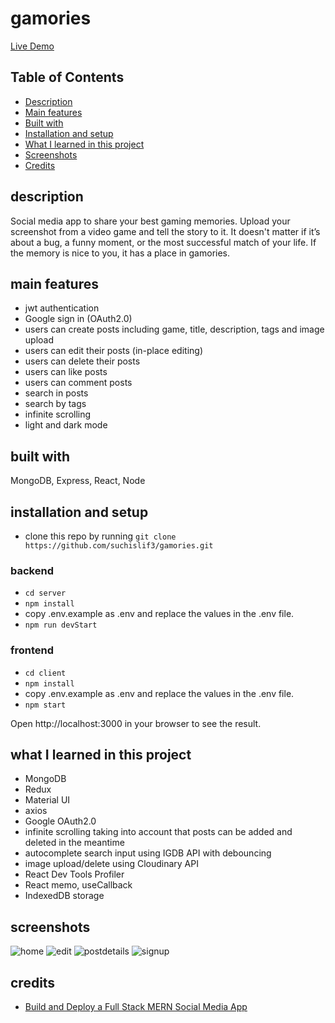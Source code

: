 # gamories
[Live Demo](https://gamories.vercel.app/)

## Table of Contents

- [Description](#description)
- [Main features](#main-features)
- [Built with](#built-with)
- [Installation and setup](#installation-and-setup)
- [What I learned in this project](#what-i-learned-in-this-project)
- [Screenshots](#screenshots)
- [Credits](#credits)

## description
Social media app to share your best gaming memories.
Upload your screenshot from a video game and tell the story to it.
It doesn't matter if it’s about a bug, a funny moment, or the most successful match of your life.
If the memory is nice to you, it has a place in gamories.

## main features
- jwt authentication
- Google sign in (OAuth2.0)
- users can create posts including game, title, description, tags and image upload
- users can edit their posts (in-place editing)
- users can delete their posts
- users can like posts
- users can comment posts
- search in posts
- search by tags
- infinite scrolling
- light and dark mode

## built with
MongoDB, Express, React, Node

## installation and setup
- clone this repo by running `git clone https://github.com/suchislif3/gamories.git`

### backend
- `cd server`
- `npm install`
- copy .env.example as .env and replace the values in the .env file.
- `npm run devStart`

### frontend
- `cd client`
- `npm install`
- copy .env.example as .env and replace the values in the .env file.
- `npm start`

Open http://localhost:3000 in your browser to see the result.

## what I learned in this project
- MongoDB
- Redux
- Material UI
- axios
- Google OAuth2.0
- infinite scrolling taking into account that posts can be added and deleted in the meantime
- autocomplete search input using IGDB API with debouncing
- image upload/delete using Cloudinary API
- React Dev Tools Profiler
- React memo, useCallback
- IndexedDB storage

## screenshots
![home](https://user-images.githubusercontent.com/79847008/168468652-37493de4-68a7-4614-a60a-c2e5f19b8716.png)
![edit](https://user-images.githubusercontent.com/79847008/168468610-112480e5-18a4-4542-bd05-eb0d2267fdf2.png)
![postdetails](https://user-images.githubusercontent.com/79847008/168468705-3e628352-c339-46ec-b6d8-517bd58f145a.png)
![signup](https://user-images.githubusercontent.com/79847008/168468686-d88d81bc-4d46-404c-bc8f-e40eee0ee75c.png)

## credits
- [Build and Deploy a Full Stack MERN Social Media App ](https://www.youtube.com/watch?v=VsUzmlZfYNg)
